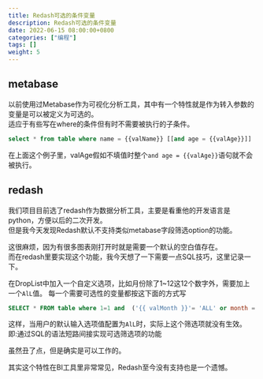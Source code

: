 ```yaml
---
title: Redash可选的条件变量
description: Redash可选的条件变量
date: 2022-06-15 08:00:00+0800
categories: ["编程"]
tags: []
weight: 5
---
```



## metabase
以前使用过Metabase作为可视化分析工具，其中有一个特性就是作为转入参数的变量是可以被定义为可选的。   
适应于有些写在where的条件但有时不需要被执行的子条件。

```sql
select * from table where name = {{valName}} [[and age = {{valAge}}]]
```

在上面这个例子里，valAge假如不填值时整个`and age = {{valAge}}`语句就不会被执行。

## redash
我们项目目前选了redash作为数据分析工具，主要是看重他的开发语言是python，方便以后的二次开发。   
但是我今天发现Redash默认不支持类似metabase字段筛选option的功能。

这很麻烦，因为有很多图表刚打开时就是需要一个默认的空白值存在。  
而在redash里要实现这个功能，我今天想了一下需要一点SQL技巧，这里记录一下。 

在DropList中加入一个自定义选项，比如月份除了1~12这12个数字外，需要加上一个`AlL`值。
每一个需要可选性的变量都按这下面的方式写

```sql
SELECT * FROM table where 1=1 and  ('{{ valMonth }}'= 'ALL' or month = '{{ valMonth }}')
```

这样，当用户的默认输入选项值配置为`AlL`时，实际上这个筛选项就没有生效。  
即:通过SQL的语法短路间接实现可选筛选项的功能

虽然丑了点，但是确实是可以工作的。

其实这个特性在BI工具里非常常见，Redash至今没有支持也是一个遗憾。